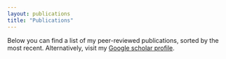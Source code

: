```yaml
---
layout: publications
title: "Publications"
---
```


Below you can find a list of my peer-reviewed publications, sorted by the most recent. Alternatively, visit my [Google scholar profile](https://scholar.google.com/citations?user=oaf_JjkAAAAJ).
